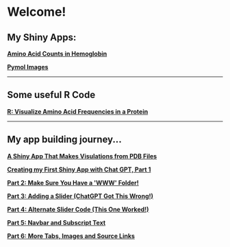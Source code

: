 # Welcome!

## My Shiny Apps:

**[Amino Acid Counts in Hemoglobin](https://tammielisa.shinyapps.io/hemox/)**

**[Pymol Images](https://tammielisa.shinyapps.io/hemo2/)**

_________________________

## Some useful R Code

**[R: Visualize Amino Acid Frequencies in a Protein](rproseq.md)**

_________________________

## My app building journey...

**[A Shiny App That Makes Visulations from PDB Files](hemoshiny.md)**

**[Creating my First Shiny App with Chat GPT, Part 1](pymolshiny1.md)**

**[Part 2: Make Sure You Have a 'WWW' Folder!](pymolshiny2.md)**

**[Part 3: Adding a Slider (ChatGPT Got This Wrong!)](pymolshiny3.md)**

**[Part 4: Alternate Slider Code (This One Worked!)](pymolshiny4.md)**

**[Part 5: Navbar and Subscript Text](pymolshiny5.md)**

**[Part 6: More Tabs, Images and Source Links](pymolshiny6)**

